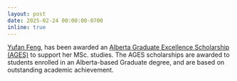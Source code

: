```yaml
---
layout: post
date: 2025-02-24 00:00:00-0700
inline: true
---
```


[Yufan Feng](/labmembers/), has been awarded an [Alberta Graduate Excellence Scholarship (AGES)](https://grad.ucalgary.ca/awards/award-opportunities/ages) to support her MSc. studies. The AGES scholarships are awarded to students enrolled in an Alberta-based Graduate degree, and are based on outstanding academic achievement.
